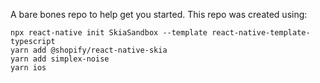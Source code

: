 A bare bones repo to help get you started. This repo was created using:

```
npx react-native init SkiaSandbox --template react-native-template-typescript
yarn add @shopify/react-native-skia
yarn add simplex-noise
yarn ios
```
